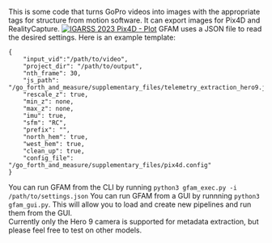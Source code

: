 This is some code that turns GoPro videos into images with the appropriate tags for structure from motion software. It can export images for Pix4D and RealityCapture. 
[![IGARSS 2023 Pix4D - Plot](https://sketchfab.com/models/47c6adf0fc1c40c0926b61d8545163ec/thumbnail.jpg)](https://sketchfab.com/3d-models/igarss-2023-pix4d-plot-47c6adf0fc1c40c0926b61d8545163ec)
GFAM uses a JSON file to read the desired settings. Here is an example template: 
```
{
    "input_vid":"/path/to/video",
    "project_dir": "/path/to/output",
    "nth_frame": 30,
    "js_path": "/go_forth_and_measure/supplementary_files/telemetry_extraction_hero9.js",
    "rescale_z": true,
    "min_z": none,
    "max_z": none,
    "imu": true,
    "sfm": "RC",
    "prefix": "",
    "north_hem": true,
    "west_hem": true,
    "clean_up": true,
    "config_file": "/go_forth_and_measure/supplementary_files/pix4d.config"
}
```
You can run GFAM from the CLI by running `python3 gfam_exec.py -i /path/to/settings.json`
You can run GFAM from a GUI by runnning `python3 gfam_gui.py`. This will allow you to load and create new pipelines and run them from the GUI.
\
Currently only the Hero 9 camera is supported for metadata extraction, but please feel free to test on other models.
